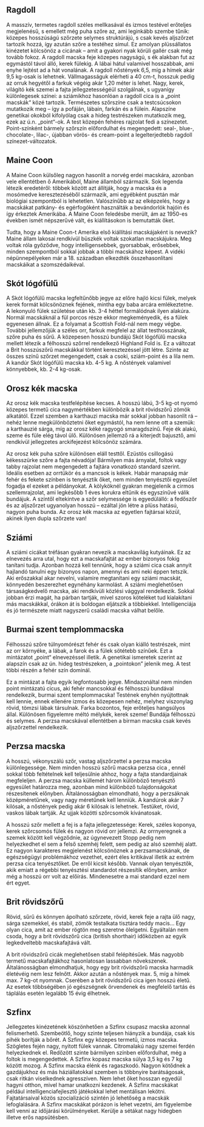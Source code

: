 ## Ragdoll


A masszív, termetes ragdoll széles mellkasával és izmos testével erőteljes megjelenésű, s emellett még puha szőre az, ami leginkább szembe tűnik: közepes hosszúságú szőrzete selymes struktúrájú, s csak kevés aljszőrzet tartozik hozzá, így azután szőre a testéhez simul. Ez amolyan plüssállatos kinézetet kölcsönöz a cicának – amit a gyakori nyak körüli gallér csak még tovább fokoz. A ragdoll macska feje közepes nagyságú, s ék alakban fut az egymástól távol álló, kerek fülekig. A lábai hátul valamivel hosszabbak, ami enyhe lejtést ad a hát vonalának. A ragdoll nőstények 6,5, míg a hímek akár 9,5 kg-osak is lehetnek. Vállmagasságuk elérheti a 40 cm-t, hosszuk pedig az orruk hegyétől a farkuk végéig akár 1,20 méter is lehet.
Nagy, kerek, világító kék szemei a fajta jellegzetességéül szolgálnak, s ugyanígy különlegesek színei: a sziámikhoz hasonlóan a ragdoll cica is a „point macskák“ közé tartozik. Természetes szőrszíne csak a testcsúcsokon mutatkozik meg – így a pofáján, lábain, farkán és a fülein. Alapszíne genetikai okokból kifolyólag csak a hideg testrészeken mutatkozik meg, ezek az ú.n. „point“-ok. A test közepén fehéres rajzolat fedi a színezetet. Point-színként bármely szőrszín előfordulhat és megengedett: seal-, blue-, chocolate-, lilac-, újabban vörös- és cream-point a legelterjedtebb ragdoll színezet-változatok.

## Maine Coon 

A Maine Coon külsőleg nagyon hasonlít a norvég erdei macskára, azonban vele ellentétben ő Amerikából, Maine államból származik. Sok legenda létezik eredetéről: többek között azt állítják, hogy a macska és a mosómedve keresztezéséből származik, ami egyébként pusztán már biológiai szempontból is lehetetlen. Valószínűbb az az elképzelés, hogy a macskákat patkány- és egérfogóként használták a bevándorlók hajóin és így érkeztek Amerikába. A Maine Coon feledésbe merült, ám az 1950-es években ismét népszerűvé vált, és kiállításokon is bemutatták őket.

Tudta, hogy a Maine Coon-t Amerika első kiállítási macskájaként is nevezik? Maine állam lakosai rendkívül büszkék voltak szokatlan macskájukra. Meg voltak róla győződve, hogy intelligensebbek, gyorsabbak, erősebbek, minden szempontból sokkal jobbak a többi macskához képest. A vidéki népünnepélyeken már a 18. században elkezdték összehasonlítani macskáikat a szomszédaikéval.


## Skót lógófülű 

A Skót lógófülű macska legfeltűnőbb jegye az előre hajló kicsi fülek, melyek kerek formát kölcsönöznek fejének, mintha egy baba arcára emlékeztetne. A lekonyuló fülek születése után kb. 3-4 héttel formálódnak ilyen alakúra. Normál macskáknál a fül porcos része ekkor megkeményedik, és a fülek egyenesen állnak. Ez a folyamat a Scottish Fold-nál nem megy végbe. További jellemzőjük a széles orr, farkuk megfelel az állat testhosszának, szőre puha és sűrű. A közepesen hosszú bundájú Skót lógófülű macska mellett létezik a félhosszú szőrrel rendelkező Highland Fold is. Ez a változat a Brit hosszúszőrű macskákkal történt keresztezéssel jött létre. Szinte az összes színű szőrzet megengedett, csak a csoki, sziám-point és a lila nem. A kandúr Skót lógófülű macska kb. 4-5 kg. A nőstények valamivel könnyebbek, kb. 2-4 kg-osak.


## Orosz kék macska

Az orosz kék macska testfelépítése kecses. A hosszú lábú, 3-5 kg-ot nyomó közepes termetű cica nagymértékben különbözik a brit rövidszőrű zömök alkatától. Ezzel szemben a karthauzi macska már sokkal jobban hasonlít rá – nehéz lenne megkülönböztetni őket egymástól, ha nem lenne ott a szemük: a karthauzié sárga, míg az orosz kéké ragyogó smaragdszínű. Feje ék alakú, szeme és füle elég távol ülő. Különösen jellemző rá a kiterjedt bajusztő, ami rendkívül jellegzetes arckifejezést kölcsönöz számára.

Az orosz kék puha szőre különösen eláll testtől. Ezüstös csillogású kékesszürke szőre a fajta névadója! Bármilyen más árnyalat, foltok vagy tabby rajzolat nem megengedett a fajtára vonatkozó standard szerint. Ideális esetben az orrtükör és a mancsok is kékek. Habár manapság már fehér és fekete színben is tenyésztik őket, nem minden tenyésztői egyesület fogadja el ezeket a példányokat. A kölyköknél gyakran megjelenik a cirmos szellemrajzolat, ami legkésőbb 1 éves korukra eltűnik és egyszínűvé válik bundájuk. A színtől eltekintve a szőr selymessége is egyedülálló: a fedőszőr és az aljszőrzet ugyanolyan hosszú – ezáltal jön létre a plüss hatású, nagyon puha bunda. Az orosz kék macska az egyetlen fajtársai közül, akinek ilyen dupla szőrzete van!

## Sziámi

A sziámi cicákat tréfásan gyakran nevezik a macskavilág kutyáinak. Ez az elnevezés arra utal, hogy ezt a macskafajtát az ember bizonyos fokig tanítani tudja. Azonban hozzá kell tennünk, hogy a sziámi cica csak annyit hajlandó tanulni egy bizonyos napon, amennyi és ami neki éppen tetszik. Aki erőszakkal akar nevelni, valamire megtanítani egy sziámi macskát, könnyedén beszerezhet egynéhány karmolást. A sziámi meglehetősen társaságkedvelő macska, aki rendkívüli közlési vággyal rendelkezik. Sokkal jobban érzi magát, ha párban tartják, mivel szoros köteléket tud kialakítani más macskákkal, órákon át is boldogan eljátszik a többiekkel. Intelligenciája és jó természete miatt nagyszerű családi macska válhat belőle.


## Burmai szent templommacska

Félhosszú szőre túlnyomórészt fehér és csak olyan kiálló testrészek, mint az orr környéke, a lábak, a farok és a fülek sötétebb színűek. Ezt a mintázatot „point“ elnevezéssel illetik. A genetikai ismeretek szerint az alapszín csak az ún. hideg testrészeken, a „pointokon” jelenik meg. A test többi részén a fehér szín dominál.

Ez a mintázat a fajta egyik legfontosabb jegye. Mindazonáltal nem minden point mintázatú cicus, aki fehér mancsokkal és félhosszú bundával rendelkezik, burmai szent templommacska! Testének enyhén nyújtottnak kell lennie, ennek ellenére izmos és közepesen nehéz, melyhez viszonylag rövid, tömzsi lábak társulnak. Farka bozontos, feje erőteljes hangsúlyos állal. Különösen figyelemre méltó mélykék, kerek szeme! Bundája félhosszú és selymes. A perzsa macskával ellentétben a birman macska csak kevés aljszőrzettel rendelkezik.

## Perzsa macska

A hosszú, vékonyszálú szőr, vastag aljszőrzettel a perzsa macska különlegessége. Nem minden hosszú szőrű macska perzsa cica , ennél sokkal több feltételnek kell teljesülnie ahhoz, hogy a fajta standardjainak megfeleljen. A perzsa macska küllemét három különböző tenyésztő egyesület határozza meg, azonban mind különböző tulajdonságokat részesítenek előnyben. Általánosságban elmondható, hogy a perzsáknak középméretűnek, vagy nagy méretűnek kell lenniük. A kandúrok akár 7 kilósak, a nőstények pedig akár 6 kilósak is lehetnek. Testüket, rövid, vaskos lábak tartják. Az ujjak közötti szőrcsomók kívánatosak.

A hosszú szőr mellett a fej is a fajta jellegzetessége: Kerek, széles koponya, kerek szőrcsomós fülek és nagyon rövid orr jellemzi. Az orrnyeregnek a szemek között kell végződnie, az úgynevezett Stopp pedig nem helyezkedhet el sem a felső szemhéj felett, sem pedig az alsó szemhéj alatt. Ez nagyon karakteres megjelenést kölcsönöznek a perzsamacskának, de egészségügyi problémákhoz vezethet, ezért éles kritikával illetik az extrém perzsa cica tenyésztőket. De erről kicsit később. Vannak olyan tenyésztők, akik emiatt a régebbi tenyésztési standardot részesítik előnyben, amikor még a hosszú orr volt az előírás. Mindenesetre a mai standard ezzel nem ért egyet.


## Brit rövidszőrű 

Rövid, sűrű és könnyen ápolható szőrzete, rövid, kerek feje a rajta ülő nagy, sárga szemekkel, és stabil, zömök testalkata tisztára teddy macis… Egy olyan cica, amit az ember rögtön meg szeretne ölelgetni. Egyáltalán nem csoda, hogy a brit rövidszőrű cica (british shorthair) időközben az egyik legkedveltebb macskafajtává vált.

A brit rövidszőrű cicák meglehetősen stabil felépítésűek. Más nagyobb termetű macskafajtákhoz hasonlatosan lassabban növekszenek. Általánosságban elmondhatjuk, hogy egy brit rövidszőrű macska harmadik életévéig nem lesz felnőtt. Akkor azután a nőstények max. 5, míg a hímek max. 7 kg-ot nyomnak. Cserében a brit rövidszőrű cica igen hosszú életű. Az esetek többségében jó egészségnek örvendenek és megfelelő tartás és táplálás esetén legalább 15 évig élhetnek.


## Szfinx

Jellegzetes kinézetének köszönhetően a Szfinx csupasz macska azonnal felismerhető. Szembeötlő, hogy szinte teljesen hiányzik a bundája, csak kis pihék borítják a bőrét. A Szfinx egy közepes termetű, izmos macska. Szögletes fején nagy, nyitott fülek vannak. Citromalakú nagy szemei ferdén helyezkednek el. Redőzött szinte bármilyen színben előfordulhat, még a foltok is megengedettek. A Szfinx kopasz macska súlya 3,5 kg és 7 kg között mozog. A Szfinx macska élénk és ragaszkodó. Nagyon kötődnek a gazdájukhoz és más háziállatokkal szemben is többnyire barátságosak, csak ritkán viselkednek agresszíven. Nem lehet őket hosszan egyedül hagyni otthon, mivel hamar unatkozni kezdenek. A Szfinx macskákat például intelligenciafejlesztő játékokkal lehet mentálisan lekötni. Fajtatársaival közös szocializáció szintén jó lehetőség a macskák lefoglalására. A Szfinx macskákat pórázon is lehet vezetni, ám figyelembe kell venni az időjárási körülményeket. Kerülje a sétákat nagy hidegben illetve erős napsütésben.






